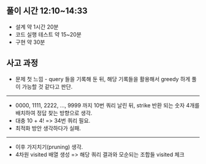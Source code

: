 ## 풀이 시간 12:10~14:33
* 설계 약 1시간 20분
* 코드 실행 테스트 약 15~20분
* 구현 약 30분

## 사고 과정
* 문제 첫 느낌 - query 들을 기록해 둔 뒤, 해당 기록들을 활용해서 greedy 하게 풀이 가능할 것 같다고 판단.
_____


* 0000, 1111, 2222, ..., 9999 까지 10번 쿼리 날린 뒤, strike 반환 되는 숫자 4개를 배치하여 정답 찾는 방향으로 생각.
* 대충 10 + 4! => 34번 쿼리 필요.
* 최적화 방안 생각하다가 실패.

_____
* 이후 가지치기(pruning) 생각.
* 4차원 visited 배열 생성 => 해당 쿼리 결과와 모순되는 조합들 visited 체크


